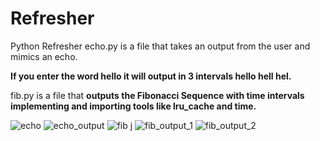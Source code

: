 # Refresher
Python Refresher
echo.py is a file that takes an output from the user and mimics an echo.

**If you enter the word hello it will output in 3 intervals hello hell hel.**

fib.py is a file that **outputs the Fibonacci Sequence with time intervals implementing and importing tools like lru_cache and time.**








![echo](https://github.com/samkidane/Refresher/assets/158447569/e003debc-ae1b-4b2e-ad57-80e86a061622)
![echo_output](https://github.com/samkidane/Refresher/assets/158447569/47da2ee3-8e19-418f-bf39-7df52dfdcd37)
![fib j](https://github.com/samkidane/Refresher/assets/158447569/6f2e59d3-5a59-4aa7-8247-a3757ee73f5b)
![fib_output_1](https://github.com/samkidane/Refresher/assets/158447569/52f69684-cb86-42e0-9f2d-e0eeed08bf82)
![fib_output_2](https://github.com/samkidane/Refresher/assets/158447569/fe539805-8efe-40a7-9dac-52666c704188)
